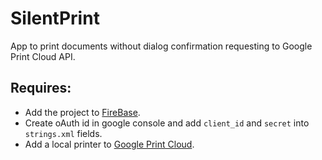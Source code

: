 # SilentPrint
App to print documents without dialog confirmation requesting to Google Print Cloud API.
## Requires:
- Add the project to [FireBase](https://firebase.google.com/).
- Create oAuth id in google console and add `client_id` and `secret` into `strings.xml` fields.
- Add a local printer to [Google Print Cloud](https://www.google.com/cloudprint/learn/?hl=es).
